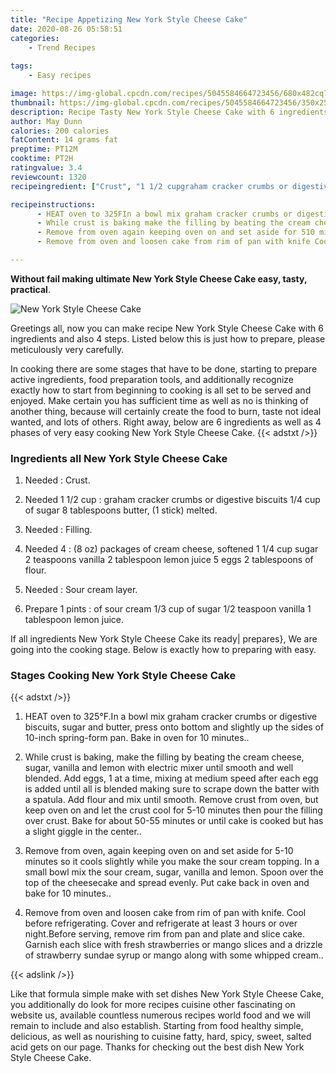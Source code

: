 ```yaml
---
title: "Recipe Appetizing New York Style Cheese Cake"
date: 2020-08-26 05:58:51
categories:
    - Trend Recipes
    
tags:
    - Easy recipes

image: https://img-global.cpcdn.com/recipes/5045584664723456/680x482cq70/new-york-style-cheese-cake-recipe-main-photo.jpg
thumbnail: https://img-global.cpcdn.com/recipes/5045584664723456/350x250cq70/new-york-style-cheese-cake-recipe-main-photo.jpg
description: Recipe Tasty New York Style Cheese Cake with 6 ingredients and 4 stages of easy cooking.
author: May Dunn
calories: 200 calories
fatContent: 14 grams fat
preptime: PT12M
cooktime: PT2H
ratingvalue: 3.4
reviewcount: 1320
recipeingredient: ["Crust", "1 1/2 cupgraham cracker crumbs or digestive biscuits 14 cup of sugar                      8 tablespoons butter 1 stick melted", "Filling", "48 oz packages of cream cheese softened                      1 14 cup sugar                      2 teaspoons vanilla                  2 tablespoon lemon juice                   5 eggs                                     2 tablespoons of flour", "Sour cream layer", "1 pintsof sour cream                     13 cup of sugar                          12 teaspoon vanilla                       1 tablespoon lemon juice"]

recipeinstructions: 
      - HEAT oven to 325FIn a bowl mix graham cracker crumbs or digestive biscuits sugar and butter press onto bottom and slightly up the sides of 10inch springform pan Bake in oven for 10 minutes 
      - While crust is baking make the filling by beating the cream cheese sugar vanilla and lemon with electric mixer until smooth and well blended Add eggs 1 at a time mixing at medium speed after each egg is added until all is blended making sure to scrape down the batter with a spatula Add flour and mix until smooth Remove crust from oven but keep oven on and let the crust cool for 510 minutes then pour the filling over crust Bake for about 5055 minutes or until cake is cooked but has a slight giggle in the center 
      - Remove from oven again keeping oven on and set aside for 510 minutes so it cools slightly while you make the sour cream topping In a small bowl mix the sour cream sugar vanilla and lemon Spoon over the top of the cheesecake and spread evenly Put cake back in oven and bake for 10 minutes 
      - Remove from oven and loosen cake from rim of pan with knife Cool before refrigerating Cover and refrigerate at least 3 hours or over nightBefore serving remove rim from pan and plate and slice cake Garnish each slice with fresh strawberries or mango slices and a drizzle of strawberry sundae syrup or mango along with some whipped cream

---
```




**Without fail making ultimate New York Style Cheese Cake easy, tasty, practical**. 


![New York Style Cheese Cake](https://img-global.cpcdn.com/recipes/5045584664723456/680x482cq70/new-york-style-cheese-cake-recipe-main-photo.jpg "New York Style Cheese Cake")




Greetings all, now you can make recipe New York Style Cheese Cake with 6 ingredients and also 4 steps. Listed below this is just how to prepare, please meticulously very carefully.

In cooking there are some stages that have to be done, starting to prepare active ingredients, food preparation tools, and additionally recognize exactly how to start from beginning to cooking is all set to be served and enjoyed. Make certain you has sufficient time as well as no is thinking of another thing, because will certainly create the food to burn, taste not ideal wanted, and lots of others. Right away, below are 6 ingredients as well as 4 phases of very easy cooking New York Style Cheese Cake.
{{< adstxt />}}

### Ingredients all New York Style Cheese Cake


1. Needed  : Crust.

1. Needed 1 1/2 cup : graham cracker crumbs or digestive biscuits 1/4 cup of sugar                      8 tablespoons butter, (1 stick) melted.

1. Needed  : Filling.

1. Needed 4 : (8 oz) packages of cream cheese, softened                      1 1/4 cup sugar                      2 teaspoons vanilla                  2 tablespoon lemon juice                   5 eggs                                     2 tablespoons of flour.

1. Needed  : Sour cream layer.

1. Prepare 1 pints : of sour cream                     1/3 cup of sugar                          1/2 teaspoon vanilla                       1 tablespoon lemon juice.



If all ingredients New York Style Cheese Cake its ready| prepares}, We are going into the cooking stage. Below is exactly how to preparing with easy.

### Stages Cooking New York Style Cheese Cake

{{< adstxt />}}


1. HEAT oven to 325°F.In a bowl mix graham cracker crumbs or digestive biscuits, sugar and butter, press onto bottom and slightly up the sides of 10-inch spring-form pan. Bake in oven for 10 minutes..



1. While crust is baking, make the filling by beating the cream cheese, sugar, vanilla and lemon with electric mixer until smooth and well blended. Add eggs, 1 at a time, mixing at medium speed after each egg is added until all is blended making sure to scrape down the batter with a spatula. Add flour and mix until smooth. Remove crust from oven, but keep oven on and let the crust cool for 5-10 minutes then pour the filling over crust. Bake for about 50-55 minutes or until cake is cooked but has a slight giggle in the center..



1. Remove from oven, again keeping oven on and set aside for 5-10 minutes so it cools slightly while you make the sour cream topping. In a small bowl mix the sour cream, sugar, vanilla and lemon. Spoon over the top of the cheesecake and spread evenly. Put cake back in oven and bake for 10 minutes..



1. Remove from oven and loosen cake from rim of pan with knife. Cool before refrigerating. Cover and refrigerate at least 3 hours or over night.Before serving, remove rim from pan and plate and slice cake. Garnish each slice with fresh strawberries or mango slices and a drizzle of strawberry sundae syrup or mango along with some whipped cream..





{{< adslink />}}

Like that formula simple make with set dishes New York Style Cheese Cake, you additionally do look for more recipes cuisine other fascinating on website us, available countless numerous recipes world food and we will remain to include and also establish. Starting from food healthy simple, delicious, as well as nourishing to cuisine fatty, hard, spicy, sweet, salted acid gets on our page. Thanks for checking out the best dish New York Style Cheese Cake.
